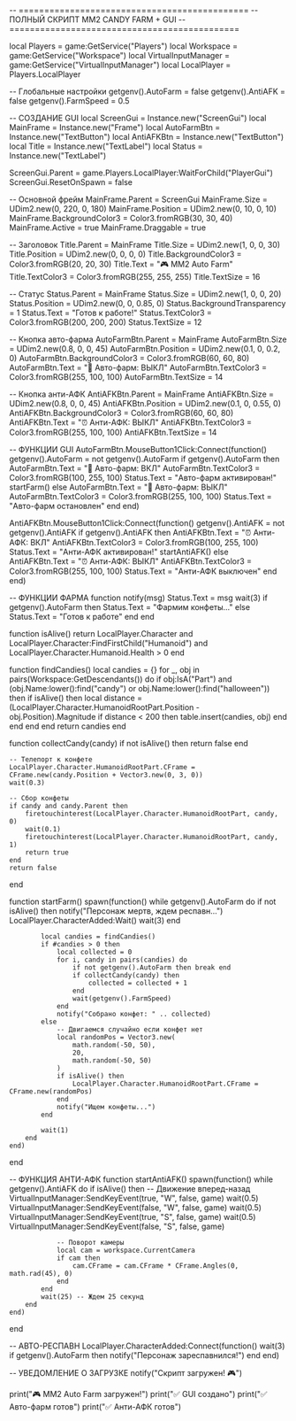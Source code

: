 -- =============================================
-- ПОЛНЫЙ СКРИПТ MM2 CANDY FARM + GUI
-- =============================================

local Players = game:GetService("Players")
local Workspace = game:GetService("Workspace")
local VirtualInputManager = game:GetService("VirtualInputManager")
local LocalPlayer = Players.LocalPlayer

-- Глобальные настройки
getgenv().AutoFarm = false
getgenv().AntiAFK = false
getgenv().FarmSpeed = 0.5

-- СОЗДАНИЕ GUI
local ScreenGui = Instance.new("ScreenGui")
local MainFrame = Instance.new("Frame")
local AutoFarmBtn = Instance.new("TextButton")
local AntiAFKBtn = Instance.new("TextButton")
local Title = Instance.new("TextLabel")
local Status = Instance.new("TextLabel")

ScreenGui.Parent = game.Players.LocalPlayer:WaitForChild("PlayerGui")
ScreenGui.ResetOnSpawn = false

-- Основной фрейм
MainFrame.Parent = ScreenGui
MainFrame.Size = UDim2.new(0, 220, 0, 180)
MainFrame.Position = UDim2.new(0, 10, 0, 10)
MainFrame.BackgroundColor3 = Color3.fromRGB(30, 30, 40)
MainFrame.Active = true
MainFrame.Draggable = true

-- Заголовок
Title.Parent = MainFrame
Title.Size = UDim2.new(1, 0, 0, 30)
Title.Position = UDim2.new(0, 0, 0, 0)
Title.BackgroundColor3 = Color3.fromRGB(20, 20, 30)
Title.Text = "🎮 MM2 Auto Farm"
Title.TextColor3 = Color3.fromRGB(255, 255, 255)
Title.TextSize = 16

-- Статус
Status.Parent = MainFrame
Status.Size = UDim2.new(1, 0, 0, 20)
Status.Position = UDim2.new(0, 0, 0.85, 0)
Status.BackgroundTransparency = 1
Status.Text = "Готов к работе!"
Status.TextColor3 = Color3.fromRGB(200, 200, 200)
Status.TextSize = 12

-- Кнопка авто-фарма
AutoFarmBtn.Parent = MainFrame
AutoFarmBtn.Size = UDim2.new(0.8, 0, 0, 45)
AutoFarmBtn.Position = UDim2.new(0.1, 0, 0.2, 0)
AutoFarmBtn.BackgroundColor3 = Color3.fromRGB(60, 60, 80)
AutoFarmBtn.Text = "🚜 Авто-фарм: ВЫКЛ"
AutoFarmBtn.TextColor3 = Color3.fromRGB(255, 100, 100)
AutoFarmBtn.TextSize = 14

-- Кнопка анти-АФК
AntiAFKBtn.Parent = MainFrame
AntiAFKBtn.Size = UDim2.new(0.8, 0, 0, 45)
AntiAFKBtn.Position = UDim2.new(0.1, 0, 0.55, 0)
AntiAFKBtn.BackgroundColor3 = Color3.fromRGB(60, 60, 80)
AntiAFKBtn.Text = "⏰ Анти-АФК: ВЫКЛ"
AntiAFKBtn.TextColor3 = Color3.fromRGB(255, 100, 100)
AntiAFKBtn.TextSize = 14

-- ФУНКЦИИ GUI
AutoFarmBtn.MouseButton1Click:Connect(function()
    getgenv().AutoFarm = not getgenv().AutoFarm
    if getgenv().AutoFarm then
        AutoFarmBtn.Text = "🚜 Авто-фарм: ВКЛ"
        AutoFarmBtn.TextColor3 = Color3.fromRGB(100, 255, 100)
        Status.Text = "Авто-фарм активирован!"
        startFarm()
    else
        AutoFarmBtn.Text = "🚜 Авто-фарм: ВЫКЛ"
        AutoFarmBtn.TextColor3 = Color3.fromRGB(255, 100, 100)
        Status.Text = "Авто-фарм остановлен"
    end
end)

AntiAFKBtn.MouseButton1Click:Connect(function()
    getgenv().AntiAFK = not getgenv().AntiAFK
    if getgenv().AntiAFK then
        AntiAFKBtn.Text = "⏰ Анти-АФК: ВКЛ"
        AntiAFKBtn.TextColor3 = Color3.fromRGB(100, 255, 100)
        Status.Text = "Анти-АФК активирован!"
        startAntiAFK()
    else
        AntiAFKBtn.Text = "⏰ Анти-АФК: ВЫКЛ"
        AntiAFKBtn.TextColor3 = Color3.fromRGB(255, 100, 100)
        Status.Text = "Анти-АФК выключен"
    end
end)

-- ФУНКЦИИ ФАРМА
function notify(msg)
    Status.Text = msg
    wait(3)
    if getgenv().AutoFarm then
        Status.Text = "Фармим конфеты..."
    else
        Status.Text = "Готов к работе"
    end
end

function isAlive()
    return LocalPlayer.Character and 
           LocalPlayer.Character:FindFirstChild("Humanoid") and 
           LocalPlayer.Character.Humanoid.Health > 0
end

function findCandies()
    local candies = {}
    for _, obj in pairs(Workspace:GetDescendants()) do
        if obj:IsA("Part") and (obj.Name:lower():find("candy") or obj.Name:lower():find("halloween")) then
            if isAlive() then
                local distance = (LocalPlayer.Character.HumanoidRootPart.Position - obj.Position).Magnitude
                if distance < 200 then
                    table.insert(candies, obj)
                end
            end
        end
    end
    return candies
end

function collectCandy(candy)
    if not isAlive() then return false end
    
    -- Телепорт к конфете
    LocalPlayer.Character.HumanoidRootPart.CFrame = CFrame.new(candy.Position + Vector3.new(0, 3, 0))
    wait(0.3)
    
    -- Сбор конфеты
    if candy and candy.Parent then
        firetouchinterest(LocalPlayer.Character.HumanoidRootPart, candy, 0)
        wait(0.1)
        firetouchinterest(LocalPlayer.Character.HumanoidRootPart, candy, 1)
        return true
    end
    return false
end

function startFarm()
    spawn(function()
        while getgenv().AutoFarm do
            if not isAlive() then
                notify("Персонаж мертв, ждем респавн...")
                LocalPlayer.CharacterAdded:Wait()
                wait(3)
            end
            
            local candies = findCandies()
            if #candies > 0 then
                local collected = 0
                for i, candy in pairs(candies) do
                    if not getgenv().AutoFarm then break end
                    if collectCandy(candy) then
                        collected = collected + 1
                    end
                    wait(getgenv().FarmSpeed)
                end
                notify("Собрано конфет: " .. collected)
            else
                -- Двигаемся случайно если конфет нет
                local randomPos = Vector3.new(
                    math.random(-50, 50),
                    20,
                    math.random(-50, 50)
                )
                if isAlive() then
                    LocalPlayer.Character.HumanoidRootPart.CFrame = CFrame.new(randomPos)
                end
                notify("Ищем конфеты...")
            end
            
            wait(1)
        end
    end)
end

-- ФУНКЦИЯ АНТИ-АФК
function startAntiAFK()
    spawn(function()
        while getgenv().AntiAFK do
            if isAlive() then
                -- Движение вперед-назад
                VirtualInputManager:SendKeyEvent(true, "W", false, game)
                wait(0.5)
                VirtualInputManager:SendKeyEvent(false, "W", false, game)
                wait(0.5)
                VirtualInputManager:SendKeyEvent(true, "S", false, game)
                wait(0.5)
                VirtualInputManager:SendKeyEvent(false, "S", false, game)
                
                -- Поворот камеры
                local cam = workspace.CurrentCamera
                if cam then
                    cam.CFrame = cam.CFrame * CFrame.Angles(0, math.rad(45), 0)
                end
            end
            wait(25) -- Ждем 25 секунд
        end
    end)
end

-- АВТО-РЕСПАВН
LocalPlayer.CharacterAdded:Connect(function()
    wait(3)
    if getgenv().AutoFarm then
        notify("Персонаж зареспавнился!")
    end
end)

-- УВЕДОМЛЕНИЕ О ЗАГРУЗКЕ
notify("Скрипт загружен! 🎮")

print("🎮 MM2 Auto Farm загружен!")
print("✅ GUI создано")
print("✅ Авто-фарм готов")
print("✅ Анти-АФК готов")
